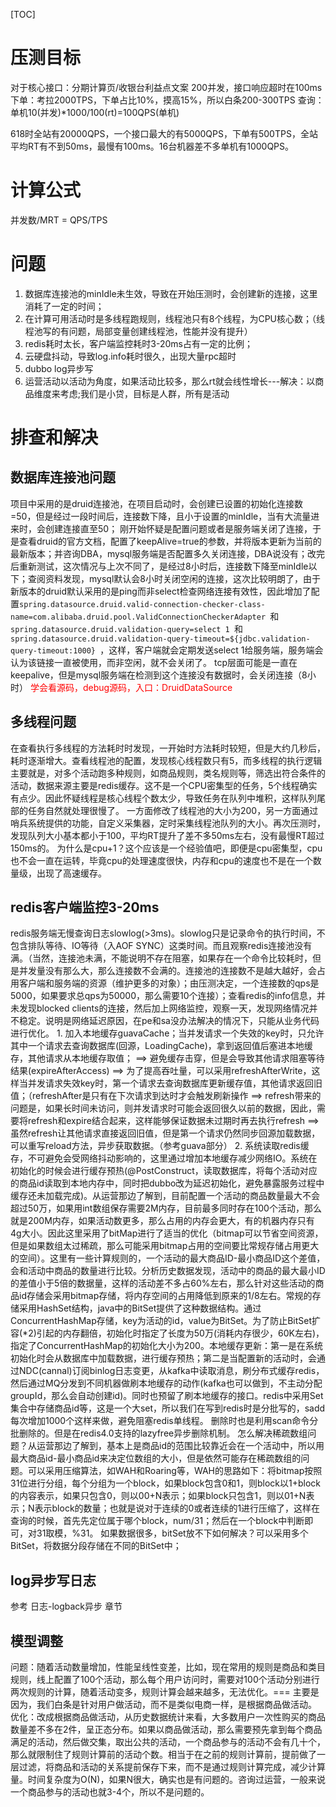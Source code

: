 [TOC]
# 压测目标
对于核心接口：分期计算页/收银台利益点文案
200并发，接口响应超时在100ms
下单：考拉2000TPS，下单占比10%，摸高15%，所以白条200-300TPS
查询：单机10(并发)*1000/100(rt)=100QPS(单机)

618时全站有20000QPS，一个接口最大的有5000QPS，下单有500TPS，全站平均RT有不到50ms，最慢有100ms。16台机器差不多单机有1000QPS。
# 计算公式
并发数/MRT = QPS/TPS
# 问题
1. 数据库连接池的minIdle未生效，导致在开始压测时，会创建新的连接，这里消耗了一定的时间；
2. 在计算可用活动时是多线程跑规则，线程池只有8个线程，为CPU核心数；（线程池写的有问题，局部变量创建线程池，性能并没有提升）
3. redis耗时太长，客户端监控耗时3-20ms占有一定的比例；
4. 云硬盘抖动，导致log.info耗时很久，出现大量rpc超时
5. dubbo log异步写
6. 运营活动以活动为角度，如果活动比较多，那么rt就会线性增长---解决：以商品维度来考虑;我们是小贷，目标是人群，所有是活动

# 排查和解决
## 数据库连接池问题
项目中采用的是druid连接池，在项目启动时，会创建已设置的初始化连接数=50，但是经过一段时间后，连接数下降，且小于设置的minIdle，当有大流量进来时，会创建连接直至50；
刚开始怀疑是配置问题或者是服务端关闭了连接，于是查看druid的官方文档，配置了keepAlive=true的参数，并将版本更新为当前的最新版本；并咨询DBA，mysql服务端是否配置多久关闭连接，DBA说没有；改完后重新测试，这次情况与上次不同了，是经过8小时后，连接数下降至minIdle以下；查阅资料发现，mysql默认会8小时关闭空闲的连接，这次比较明朗了，由于新版本的druid默认采用的是ping而非select检查网络连接有效性，因此增加了配置`spring.datasource.druid.valid-connection-checker-class-name=com.alibaba.druid.pool.ValidConnectionCheckerAdapter
`和`spring.datasource.druid.validation-query=select 1
`和`spring.datasource.druid.validation-query-timeout=${jdbc.validation-query-timeout:1000}
`，这样，客户端就会定期发送select 1给服务端，服务端会认为该链接一直被使用，而非空闲，就不会关闭了。
   tcp层面可能是一直在keepalive，但是mysql服务端在检测到这个连接没有数据时，会关闭连接（8小时）
<font color="#ff00">学会看源码，debug源码，入口：DruidDataSource</font>

## 多线程问题
在查看执行多线程的方法耗时时发现，一开始时方法耗时较短，但是大约几秒后，耗时逐渐增大。查看线程池的配置，发现核心线程数只有5，而多线程的执行逻辑主要就是，对多个活动跑多种规则，如商品规则，类名规则等，筛选出符合条件的活动，数据来源主要是redis缓存。这不是一个CPU密集型的任务，5个线程确实有点少。因此怀疑线程是核心线程个数太少，导致任务在队列中堆积，这样队列尾部的任务自然就处理很慢了。
一方面修改了线程池的大小为200，另一方面通过哨兵系统提供的功能，自定义采集器，定时采集线程池队列的大小。再次压测时，发现队列大小基本都小于100，平均RT提升了差不多50ms左右，没有最慢RT超过150ms的。
为什么是cpu+1？这个应该是一个经验值吧，即便是cpu密集型，cpu也不会一直在运转，毕竟cpu的处理速度很快，内存和cpu的速度也不是在一个数量级，出现了高速缓存。
## redis客户端监控3-20ms
redis服务端无慢查询日志slowlog(>3ms)。slowlog只是记录命令的执行时间，不包含排队等待、IO等待（入AOF SYNC）这类时间。而且观察redis连接池没有满。（当然，连接池未满，不能说明不存在阻塞，如果存在一个命令比较耗时，但是并发量没有那么大，那么连接数不会满的。连接池的连接数不是越大越好，会占用客户端和服务端的资源（维护更多的对象）；由压测决定，一个连接数的qps是5000，如果要求总qps为50000，那么需要10个连接）；查看redis的info信息，并未发现blocked clients的连接，然后加上网络监控，观察一天，发现网络情况并不稳定。说明是网络延迟原因，在pe和sa没办法解决的情况下，只能从业务代码进行优化。
    1. 加入本地缓存guavaCache；当并发请求一个失效的key时，只允许其中一个请求去查询数据库(回源，LoadingCache)，拿到返回值后塞进本地缓存，其他请求从本地缓存取值； ==> 避免缓存击穿，但是会导致其他请求阻塞等待结果(expireAfterAccess) ==> 为了提高吞吐量，可以采用refreshAfterWrite，这样当并发请求失效key时，第一个请求去查询数据库更新缓存值，其他请求返回旧值；（refreshAfter是只有在下次请求到达时才会触发刷新操作 ==> refresh带来的问题是，如果长时间未访问，则并发请求时可能会返回很久以前的数据，因此，需要将refresh和expire结合起来，这样能够保证数据未过期时再去执行refresh ==> 虽然refresh让其他请求直接返回旧值，但是第一个请求仍然同步回源加载数据，可以重写reload方法，异步获取数据。（参考guava部分）
    2. 系统读取redis缓存，不可避免会受网络抖动影响的，这里通过增加本地缓存减少网络IO。系统在初始化的时候会进行缓存预热(@PostConstruct，读取数据库，将每个活动对应的商品id读取到本地内存中，同时把dubbo改为延迟初始化，避免暴露服务过程中缓存还未加载完成)。从运营那边了解到，目前配置一个活动的商品数量最大不会超过50万，如果用int数组保存需要2M内存，目前最多同时存在100个活动，那么就是200M内存，如果活动数更多，那么占用的内存会更大，有的机器内存只有4g大小。因此这里采用了bitMap进行了适当的优化（bitmap可以节省空间资源，但是如果数组太过稀疏，那么可能采用bitmap占用的空间要比常规存储占用更大的空间）。这里有一些计算规则的，一个活动的最大商品ID-最小商品ID这个差值，会和活动中商品的数量进行比较。分析历史数据发现，活动中的商品的最大最小ID的差值小于5倍的数据量，这样的活动差不多占60%左右，那么针对这些活动的商品id存储会采用bitmap存储，将内存空间的占用降低到原来的1/8左右。常规的存储采用HashSet结构，java中的BitSet提供了这种数据结构。通过ConcurrentHashMap存储，key为活动的id，value为BitSet。为了防止BitSet扩容(*2)引起的内存翻倍，初始化时指定了长度为50万(消耗内存很少，60K左右)，指定了ConcurrentHashMap的初始化大小为200。本地缓存更新：第一是在系统初始化时会从数据库中加载数据，进行缓存预热；第二是当配置新的活动时，会通过NDC(cannal)订阅binlog日志变更，从kafka中读取消息，刷分布式缓存redis，然后通过MQ分发到不同机器做刷本地缓存的动作(kafka也可以做到，不主动分配groupId，那么会自动创建id)。同时也预留了刷本地缓存的接口。redis中采用Set集合中存储商品id等，这是一个大set，所以我们在写到redis时是分批写的，sadd每次增加1000个这样来做，避免阻塞redis单线程。 删除时也是利用scan命令分批删除的。但是在redis4.0支持的lazyfree异步删除机制。
怎么解决稀疏数组问题？从运营那边了解到，基本上是商品id的范围比较靠近会在一个活动中，所以用最大商品id-最小商品id来决定位数组的大小，但是依然可能存在稀疏数组的问题。可以采用压缩算法，如WAH和Roaring等，WAH的思路如下：将bitmap按照31位进行分组，每个分组为一个block，如果block包含0和1，则block以1+block的内容表示，如果只包含0，则以00+N表示；如果block只包含1，则以01+N表示；N表示block的数量；也就是说对于连续的0或者连续的1进行压缩了，这样在查询的时候，首先先定位属于哪个block，num/31；然后在一个block中判断即可，对31取模，%31。
如果数据很多，bitSet放不下如何解决？可以采用多个BitSet，将数据分段存储在不同的BitSet中；
    
## log异步写日志
参考 日志-logback异步 章节

## 模型调整
问题：随着活动数量增加，性能呈线性变差，比如，现在常用的规则是商品和类目规则，线上配置了100个活动，那么每个用户访问时，需要对100个活动分别进行两次规则的计算，随着活动变多，规则计算会越来越多，无法优化。=== 主要是因为，我们白条是针对用户做活动，而不是类似电商一样，是根据商品做活动。
优化：改成根据商品做活动，从历史数据统计来看，大多数用户一次性购买的商品数量差不多在2件，呈正态分布。如果以商品做活动，那么需要预先拿到每个商品满足的活动，然后做交集，取出公共的活动，一个商品参与的活动不会有几十个，那么就限制住了规则计算前的活动个数。相当于在之前的规则计算前，提前做了一层过滤，将商品和活动的关系提前保存下来，而不是通过规则计算完成，减少计算量。时间复杂度为O(N)，如果N很大，确实也是有问题的。咨询过运营，一般来说一个商品参与的活动也就3-4个，所以不是问题的。